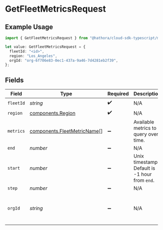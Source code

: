 # GetFleetMetricsRequest

## Example Usage

```typescript
import { GetFleetMetricsRequest } from "@hathora/cloud-sdk-typescript/models/operations";

let value: GetFleetMetricsRequest = {
  fleetId: "<id>",
  region: "Los_Angeles",
  orgId: "org-6f706e83-0ec1-437a-9a46-7d4281eb2f39",
};
```

## Fields

| Field                                                                      | Type                                                                       | Required                                                                   | Description                                                                | Example                                                                    |
| -------------------------------------------------------------------------- | -------------------------------------------------------------------------- | -------------------------------------------------------------------------- | -------------------------------------------------------------------------- | -------------------------------------------------------------------------- |
| `fleetId`                                                                  | *string*                                                                   | :heavy_check_mark:                                                         | N/A                                                                        |                                                                            |
| `region`                                                                   | [components.Region](../../models/components/region.md)                     | :heavy_check_mark:                                                         | N/A                                                                        |                                                                            |
| `metrics`                                                                  | [components.FleetMetricName](../../models/components/fleetmetricname.md)[] | :heavy_minus_sign:                                                         | Available metrics to query over time.                                      |                                                                            |
| `end`                                                                      | *number*                                                                   | :heavy_minus_sign:                                                         | N/A                                                                        |                                                                            |
| `start`                                                                    | *number*                                                                   | :heavy_minus_sign:                                                         | Unix timestamp. Default is -1 hour from `end`.                             |                                                                            |
| `step`                                                                     | *number*                                                                   | :heavy_minus_sign:                                                         | N/A                                                                        |                                                                            |
| `orgId`                                                                    | *string*                                                                   | :heavy_minus_sign:                                                         | N/A                                                                        | org-6f706e83-0ec1-437a-9a46-7d4281eb2f39                                   |